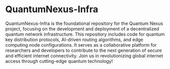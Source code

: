 # QuantumNexus-Infra
QuantumNexus-Infra is the foundational repository for the Quantum Nexus project, focusing on the development and deployment of a decentralized quantum network infrastructure. This repository includes code for quantum key distribution protocols, AI-driven routing algorithms, and edge computing node configurations. It serves as a collaborative platform for researchers and developers to contribute to the next generation of secure and efficient internet connectivity. Join us in revolutionizing global internet access through cutting-edge quantum technology!


